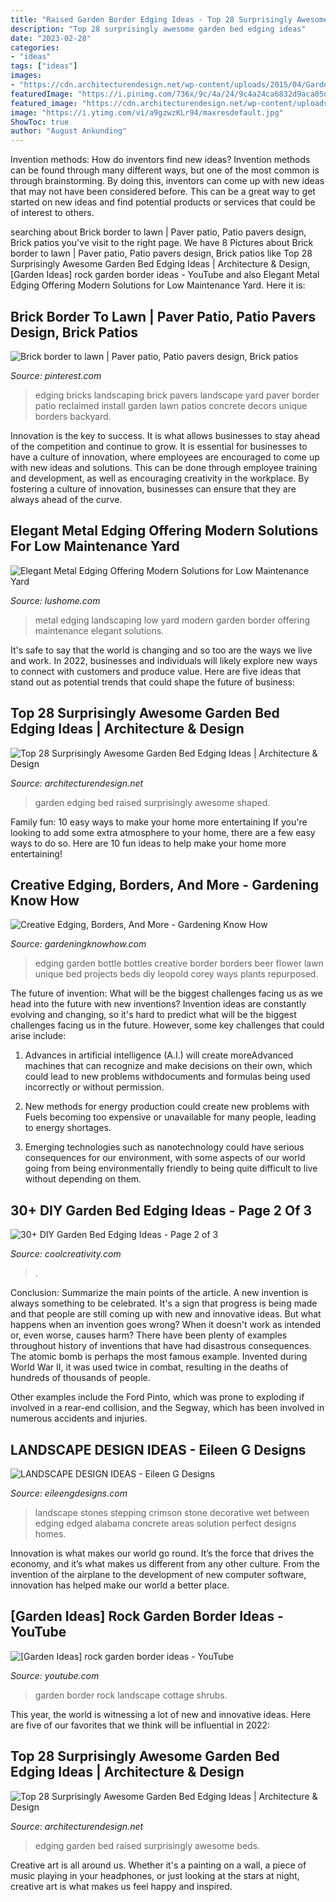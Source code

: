 ```yaml
---
title: "Raised Garden Border Edging Ideas - Top 28 Surprisingly Awesome Garden Bed Edging Ideas"
description: "Top 28 surprisingly awesome garden bed edging ideas"
date: "2023-02-28"
categories:
- "ideas"
tags: ["ideas"]
images:
- "https://cdn.architecturendesign.net/wp-content/uploads/2015/04/Garden-Bed-Edging-Ideas-AD-9.jpg"
featuredImage: "https://i.pinimg.com/736x/9c/4a/24/9c4a24ca6832d9aca05d5470ac02bc12--garden-border-edging-brick-edging.jpg"
featured_image: "https://cdn.architecturendesign.net/wp-content/uploads/2015/04/Garden-Bed-Edging-Ideas-AD-9.jpg"
image: "https://i.ytimg.com/vi/a9gzwzKLr94/maxresdefault.jpg"
ShowToc: true
author: "August Ankunding"
---
```



Invention methods: How do inventors find new ideas?
Invention methods can be found through many different ways, but one of the most common is through brainstorming. By doing this, inventors can come up with new ideas that may not have been considered before. This can be a great way to get started on new ideas and find potential products or services that could be of interest to others.

	

		
searching about Brick border to lawn | Paver patio, Patio pavers design, Brick patios you've visit to the right page. We have 8 Pictures about Brick border to lawn | Paver patio, Patio pavers design, Brick patios like Top 28 Surprisingly Awesome Garden Bed Edging Ideas | Architecture &amp; Design, [Garden Ideas] rock garden border ideas - YouTube and also Elegant Metal Edging Offering Modern Solutions for Low Maintenance Yard. Here it is:
		
    
## Brick Border To Lawn | Paver Patio, Patio Pavers Design, Brick Patios

<img loading=lazy src="https://i.pinimg.com/736x/9c/4a/24/9c4a24ca6832d9aca05d5470ac02bc12--garden-border-edging-brick-edging.jpg" onerror="this.onerror=null;this.src='https://tse4.mm.bing.net/th?id=OIP.ygk7-0fYFQb5kAbnUkknjAHaJ3&amp;pid=15.1';" alt="Brick border to lawn | Paver patio, Patio pavers design, Brick patios">

_Source: pinterest.com_

>edging bricks landscaping brick pavers landscape yard paver border patio reclaimed install garden lawn patios concrete decors unique borders backyard. 

	

Innovation is the key to success. It is what allows businesses to stay ahead of the competition and continue to grow. It is essential for businesses to have a culture of innovation, where employees are encouraged to come up with new ideas and solutions. This can be done through employee training and development, as well as encouraging creativity in the workplace. By fostering a culture of innovation, businesses can ensure that they are always ahead of the curve.

    
## Elegant Metal Edging Offering Modern Solutions For Low Maintenance Yard

<img loading=lazy src="https://www.lushome.com/wp-content/uploads/2017/07/metal-edging-garden-border-landscaping-ideas-4.jpg" onerror="this.onerror=null;this.src='https://tse3.mm.bing.net/th?id=OIP.PrQ4NvKBNUELtFqQOPouaQAAAA&amp;pid=15.1';" alt="Elegant Metal Edging Offering Modern Solutions for Low Maintenance Yard">

_Source: lushome.com_

>metal edging landscaping low yard modern garden border offering maintenance elegant solutions. 

	

It's safe to say that the world is changing and so too are the ways we live and work. In 2022, businesses and individuals will likely explore new ways to connect with customers and produce value. Here are five ideas that stand out as potential trends that could shape the future of business:

    
## Top 28 Surprisingly Awesome Garden Bed Edging Ideas | Architecture &amp; Design

<img loading=lazy src="https://cdn.architecturendesign.net/wp-content/uploads/2015/04/Garden-Bed-Edging-Ideas-AD-9.jpg" onerror="this.onerror=null;this.src='https://tse3.mm.bing.net/th?id=OIP.ZOh7CgjxsoscpZAmf7Ig3gHaLH&amp;pid=15.1';" alt="Top 28 Surprisingly Awesome Garden Bed Edging Ideas | Architecture &amp; Design">

_Source: architecturendesign.net_

>garden edging bed raised surprisingly awesome shaped. 

	

Family fun: 10 easy ways to make your home more entertaining
If you're looking to add some extra atmosphere to your home, there are a few easy ways to do so. Here are 10 fun ideas to help make your home more entertaining!

    
## Creative Edging, Borders, And More - Gardening Know How

<img loading=lazy src="https://www.gardeningknowhow.com/wp-content/uploads/2007/05/bottle-border.jpg" onerror="this.onerror=null;this.src='https://tse2.mm.bing.net/th?id=OIP.-Mt91B75h30vMNFHf2O8awHaLE&amp;pid=15.1';" alt="Creative Edging, Borders, And More - Gardening Know How">

_Source: gardeningknowhow.com_

>edging garden bottle bottles creative border borders beer flower lawn unique bed projects beds diy leopold corey ways plants repurposed. 

	

The future of invention: What will be the biggest challenges facing us as we head into the future with new inventions?
Invention ideas are constantly evolving and changing, so it's hard to predict what will be the biggest challenges facing us in the future. However, some key challenges that could arise include:
1. Advances in artificial intelligence (A.I.) will create moreAdvanced machines that can recognize and make decisions on their own, which could lead to new problems withdocuments and formulas being used incorrectly or without permission.

2. New methods for energy production could create new problems with Fuels becoming too expensive or unavailable for many people, leading to energy shortages.

3. Emerging technologies such as nanotechnology could have serious consequences for our environment, with some aspects of our world going from being environmentally friendly to being quite difficult to live without depending on them.

    
## 30+ DIY Garden Bed Edging Ideas - Page 2 Of 3

<img loading=lazy src="https://coolcreativity.com/wp-content/uploads/2016/05/Garden-Bed-Edging-Ideas-Woohome-18.jpg" onerror="this.onerror=null;this.src='https://tse1.mm.bing.net/th?id=OIP.p4melmFl-82NCFM8XRtjTAHaNK&amp;pid=15.1';" alt="30+ DIY Garden Bed Edging Ideas - Page 2 of 3">

_Source: coolcreativity.com_

>. 

	

Conclusion: Summarize the main points of the article.
A new invention is always something to be celebrated. It's a sign that progress is being made and that people are still coming up with new and innovative ideas. But what happens when an invention goes wrong? When it doesn't work as intended or, even worse, causes harm?
There have been plenty of examples throughout history of inventions that have had disastrous consequences. The atomic bomb is perhaps the most famous example. Invented during World War II, it was used twice in combat, resulting in the deaths of hundreds of thousands of people.

Other examples include the Ford Pinto, which was prone to exploding if involved in a rear-end collision, and the Segway, which has been involved in numerous accidents and injuries.

    
## LANDSCAPE DESIGN IDEAS - Eileen G Designs

<img loading=lazy src="https://eileengdesigns.com/wp-content/uploads/2014/09/Jensen-Beach-Landscape-Design1.jpg" onerror="this.onerror=null;this.src='https://tse3.mm.bing.net/th?id=OIP.mxURGRDYiQs0-oooE73GDwHaJ4&amp;pid=15.1';" alt="LANDSCAPE DESIGN IDEAS - Eileen G Designs">

_Source: eileengdesigns.com_

>landscape stones stepping crimson stone decorative wet between edging edged alabama concrete areas solution perfect designs homes. 

	

Innovation is what makes our world go round. It’s the force that drives the economy, and it’s what makes us different from any other culture. From the invention of the airplane to the development of new computer software, innovation has helped make our world a better place.

    
## [Garden Ideas] Rock Garden Border Ideas - YouTube

<img loading=lazy src="https://i.ytimg.com/vi/a9gzwzKLr94/maxresdefault.jpg" onerror="this.onerror=null;this.src='https://tse2.mm.bing.net/th?id=OIP.-0wYCvbX_4a33DFnKa8mxgHaEK&amp;pid=15.1';" alt="[Garden Ideas] rock garden border ideas - YouTube">

_Source: youtube.com_

>garden border rock landscape cottage shrubs. 

	

This year, the world is witnessing a lot of new and innovative ideas. Here are five of our favorites that we think will be influential in 2022: 

    
## Top 28 Surprisingly Awesome Garden Bed Edging Ideas | Architecture &amp; Design

<img loading=lazy src="https://cdn.architecturendesign.net/wp-content/uploads/2015/04/Garden-Bed-Edging-Ideas-AD-25.jpg" onerror="this.onerror=null;this.src='https://tse3.mm.bing.net/th?id=OIP.yIubjlyTu1AzIEdVSHbtBgHaLH&amp;pid=15.1';" alt="Top 28 Surprisingly Awesome Garden Bed Edging Ideas | Architecture &amp; Design">

_Source: architecturendesign.net_

>edging garden bed raised surprisingly awesome beds. 

	

Creative art is all around us. Whether it's a painting on a wall, a piece of music playing in your headphones, or just looking at the stars at night, creative art is what makes us feel happy and inspired.

